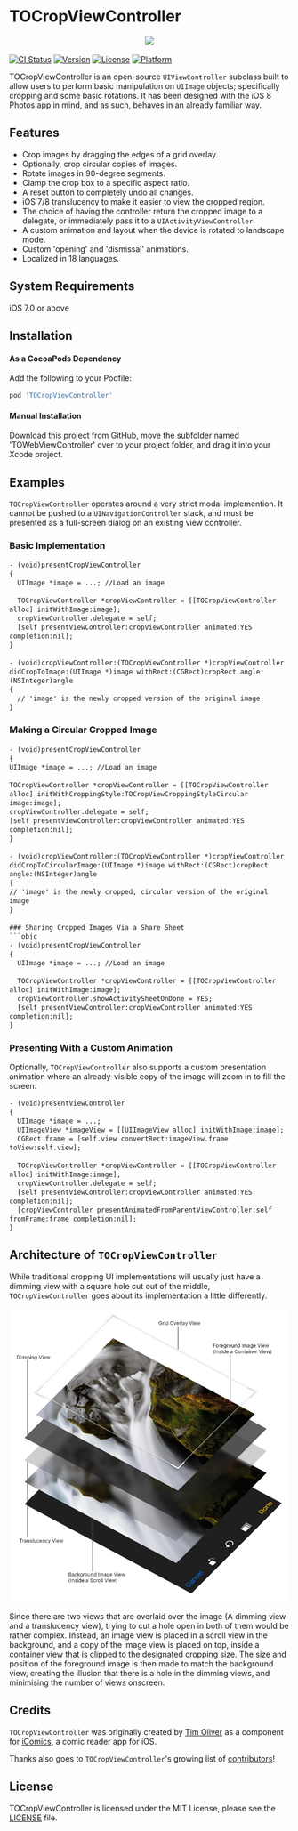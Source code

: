 # TOCropViewController

<p align="center">
<img src="https://raw.githubusercontent.com/TimOliver/TODocumentCropViewController/master/screenshot.jpg" width="890" style="margin:0 auto" />
</p>

[![CI Status](http://img.shields.io/travis/TimOliver/TOCropViewController.svg?style=flat)](http://api.travis-ci.org/TimOliver/TOCropViewController.svg)
[![Version](https://img.shields.io/cocoapods/v/TOCropViewController.svg?style=flat)](http://cocoadocs.org/docsets/TOCropViewController)
[![License](https://img.shields.io/cocoapods/l/TOCropViewController.svg?style=flat)](http://cocoadocs.org/docsets/TOCropViewController)
[![Platform](https://img.shields.io/cocoapods/p/TOCropViewController.svg?style=flat)](http://cocoadocs.org/docsets/TOCropViewController)

TOCropViewController is an open-source `UIViewController` subclass built to allow users to perform basic manipulation on `UIImage` objects; specifically cropping and some basic rotations. It has been designed with the iOS 8 Photos app in mind, and as such, behaves in an already familiar way.

## Features
* Crop images by dragging the edges of a grid overlay.
* Optionally, crop circular copies of images.
* Rotate images in 90-degree segments.
* Clamp the crop box to a specific aspect ratio.
* A reset button to completely undo all changes.
* iOS 7/8 translucency to make it easier to view the cropped region.
* The choice of having the controller return the cropped image to a delegate, or immediately pass it to a `UIActivityViewController`.
* A custom animation and layout when the device is rotated to landscape mode.
* Custom 'opening' and 'dismissal' animations.
* Localized in 18 languages.

## System Requirements
iOS 7.0 or above

## Installation

#### As a CocoaPods Dependency

Add the following to your Podfile:
``` ruby
pod 'TOCropViewController'
```

#### Manual Installation

Download this project from GitHub, move the subfolder named 'TOWebViewController' over to your project folder, and drag it into your Xcode project.

## Examples
`TOCropViewController` operates around a very strict modal implemention. It cannot be pushed to a `UINavigationController` stack, and must be presented as a full-screen dialog on an existing view controller.

### Basic Implementation
```objc
- (void)presentCropViewController
{
  UIImage *image = ...; //Load an image
  
  TOCropViewController *cropViewController = [[TOCropViewController alloc] initWithImage:image];
  cropViewController.delegate = self;
  [self presentViewController:cropViewController animated:YES completion:nil];
}

- (void)cropViewController:(TOCropViewController *)cropViewController didCropToImage:(UIImage *)image withRect:(CGRect)cropRect angle:(NSInteger)angle
{
  // 'image' is the newly cropped version of the original image
}
```

### Making a Circular Cropped Image
```objc
- (void)presentCropViewController
{
UIImage *image = ...; //Load an image

TOCropViewController *cropViewController = [[TOCropViewController alloc] initWithCroppingStyle:TOCropViewCroppingStyleCircular image:image];
cropViewController.delegate = self;
[self presentViewController:cropViewController animated:YES completion:nil];
}

- (void)cropViewController:(TOCropViewController *)cropViewController didCropToCircularImage:(UIImage *)image withRect:(CGRect)cropRect angle:(NSInteger)angle
{
// 'image' is the newly cropped, circular version of the original image
}

### Sharing Cropped Images Via a Share Sheet
```objc
- (void)presentCropViewController
{
  UIImage *image = ...; //Load an image
  
  TOCropViewController *cropViewController = [[TOCropViewController alloc] initWithImage:image];
  cropViewController.showActivitySheetOnDone = YES;
  [self presentViewController:cropViewController animated:YES completion:nil];
}
```

### Presenting With a Custom Animation
Optionally, `TOCropViewController` also supports a custom presentation animation where an already-visible copy of the image will zoom in to fill the screen.
```objc
- (void)presentViewController
{
  UIImage *image = ...;
  UIImageView *imageView = [[UIImageView alloc] initWithImage:image];
  CGRect frame = [self.view convertRect:imageView.frame toView:self.view];
  
  TOCropViewController *cropViewController = [[TOCropViewController alloc] initWithImage:image];
  cropViewController.delegate = self;
  [self presentViewController:cropViewController animated:YES completion:nil];
  [cropViewController presentAnimatedFromParentViewController:self fromFrame:frame completion:nil];
}
```

## Architecture of `TOCropViewController`
While traditional cropping UI implementations will usually just have a dimming view with a square hole cut out of the middle, `TOCropViewController` goes about its implementation a little differently.

![TOCropViewController](breakdown.jpg)

Since there are two views that are overlaid over the image (A dimming view and a translucency view), trying to cut a hole open in both of them would be rather complex. Instead, an image view is placed in a scroll view in the background, and a copy of the image view is placed on top, inside a container view that is clipped to the designated cropping size. The size and position of the foreground image is then made to match the background view, creating the illusion that there is a hole in the dimming views, and minimising the number of views onscreen.

## Credits
`TOCropViewController` was originally created by [Tim Oliver](http://twitter.com/TimOliverAU) as a component for [iComics](http://icomics.co), a comic reader app for iOS.

Thanks also goes to `TOCropViewController`'s growing list of [contributors](https://github.com/TimOliver/TOCropViewController/graphs/contributors)!

## License
TOCropViewController is licensed under the MIT License, please see the [LICENSE](LICENSE) file.
